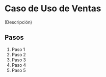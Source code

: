# Caso de Uso de Ventas

(Descripción)

## Pasos

1. Paso 1
2. Paso 2
3. Paso 3
4. Paso 4
5. Paso 5

